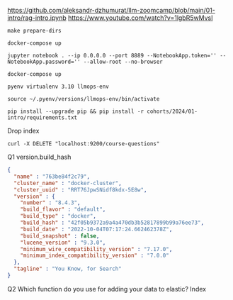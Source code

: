 https://github.com/aleksandr-dzhumurat/llm-zoomcamp/blob/main/01-intro/rag-intro.ipynb
https://www.youtube.com/watch?v=1lgbR5wMvsI


```shell
make prepare-dirs
```

```shell
docker-compose up
```

```shell
jupyter notebook . --ip 0.0.0.0 --port 8889 --NotebookApp.token='' --NotebookApp.password='' --allow-root --no-browser 
```

```shell
docker-compose up
```

```shell
pyenv virtualenv 3.10 llmops-env
```

```shell
source ~/.pyenv/versions/llmops-env/bin/activate
```

```shell
pip install --upgrade pip && pip install -r cohorts/2024/01-intro/requirements.txt
```

Drop index
```shell
curl -X DELETE "localhost:9200/course-questions"
```

Q1
version.build_hash
```json
{
  "name" : "763be84f2c79",
  "cluster_name" : "docker-cluster",
  "cluster_uuid" : "RRT76JpwSNidf8kdx-5E8w",
  "version" : {
    "number" : "8.4.3",
    "build_flavor" : "default",
    "build_type" : "docker",
    "build_hash" : "42f05b9372a9a4a470db3b52817899b99a76ee73",
    "build_date" : "2022-10-04T07:17:24.662462378Z",
    "build_snapshot" : false,
    "lucene_version" : "9.3.0",
    "minimum_wire_compatibility_version" : "7.17.0",
    "minimum_index_compatibility_version" : "7.0.0"
  },
  "tagline" : "You Know, for Search"
}
```

Q2
Which function do you use for adding your data to elastic? Index